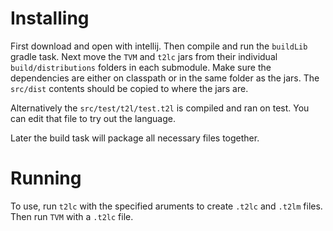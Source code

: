 # Installing
First download and open with intellij.
Then compile and run the `buildLib` gradle task.
Next move the `TVM` and `t2lc` jars from their individual
`build/distributions` folders
in each submodule. Make sure the dependencies are either on classpath or
in the same folder as the jars. The `src/dist` contents should be copied
to where the jars are.

Alternatively the `src/test/t2l/test.t2l` is compiled and ran on test.
You can edit that file to try out the language.

Later the build task will package all necessary files together.

# Running
To use, run `t2lc` with the specified aruments to create `.t2lc` and
`.t2lm` files. Then run `TVM` with a `.t2lc` file.